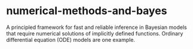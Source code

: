 # numerical-methods-and-bayes
A principled framework for fast and reliable inference in Bayesian models 
that require numerical solutions of implicitly defined functions. 
Ordinary differential equation (ODE) models are one example.
